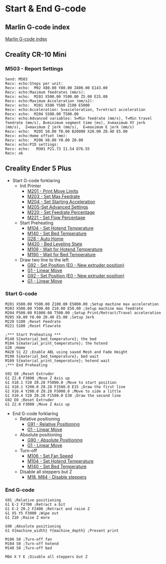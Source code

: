 # Start & End G-code

## Marlin G-code index

[Marlin G-code index](https://marlinfw.org/meta/gcode/)

## Creality CR-10 Mini

### M503 - Report Settings

```text
Send: M503
Recv: echo:Steps per unit:
Recv: echo:  M92 X80.00 Y80.00 Z400.00 E143.00
Recv: echo:Maximum feedrates (mm/s):
Recv: echo:  M203 X500.00 Y500.00 Z5.00 E25.00
Recv: echo:Maximum Acceleration (mm/s2):
Recv: echo:  M201 X500 Y500 Z100 E5000
Recv: echo:Acceleration: S=acceleration, T=retract acceleration
Recv: echo:  M204 S500.00 T500.00
Recv: echo:Advanced variables: S=Min feedrate (mm/s), T=Min travel feedrate (mm/s), B=minimum segment time (ms), X=maximum XY jerk (mm/s),  Z=maximum Z jerk (mm/s),  E=maximum E jerk (mm/s)
Recv: echo:  M205 S0.00 T0.00 B20000 X20.00 Z0.40 E5.00
Recv: echo:Home offset (mm):
Recv: echo:  M206 X0.00 Y0.00 Z0.00
Recv: echo:PID settings:
Recv: echo:   M301 P21.73 I1.54 D76.55
Recv: ok
```

## Creality Ender 5 Plus

* Start G-code forklaring 
  * Init Printer
    * [M201 - Print Move Limits](https://marlinfw.org/docs/gcode/M201.html)
    * [M203 - Set Max Feedrate](https://marlinfw.org/docs/gcode/M203.html)
    * [M204 - Set Starting Acceleration](https://marlinfw.org/docs/gcode/M204.html)
    * [M205-Set Advanced Settings](https://marlinfw.org/docs/gcode/M205.html)
    * [M220 - Set Feedrate Percentage](https://marlinfw.org/docs/gcode/M220.html)
    * [M221 - Set Flow Percentage](https://marlinfw.org/docs/gcode/M221.html)
  * Start Preheating
    * [M104 - Set Hotend Temperature](https://marlinfw.org/docs/gcode/M104.html)
    * [M140 - Set Bed Temperature](https://marlinfw.org/docs/gcode/M140.html)
    * [G28 - Auto Home](https://marlinfw.org/docs/gcode/G028.html)
    * [M420 - Bed Leveling State](https://marlinfw.org/docs/gcode/M420.html)
    * [M109 - Wait for Hotend Temperature](https://marlinfw.org/docs/gcode/M109.html)
    * [M190 - Wait for Bed Temperature](https://marlinfw.org/docs/gcode/M190.html)
  * Draw two line to the left
    * [G92 - Set Position (E0 - New extruder position)](https://marlinfw.org/docs/gcode/G092.html)
    * [G1 - Linear Move](https://marlinfw.org/docs/gcode/G000-G001.html)
    * [G92 - Set Position (E0 - New extruder position)](https://marlinfw.org/docs/gcode/G092.html)
    * [G1 - Linear Move](https://marlinfw.org/docs/gcode/G000-G001.html)

### Start G-code

```text
M201 X500.00 Y500.00 Z100.00 E5000.00 ;Setup machine max acceleration
M203 X500.00 Y500.00 Z10.00 E50.00 ;Setup machine max feedrate
M204 P500.00 R1000.00 T500.00 ;Setup Print/Retract/Travel acceleration
M205 X8.00 Y8.00 Z0.40 E5.00 ;Setup Jerk
M220 S100 ;Reset Feedrate
M221 S100 ;Reset Flowrate

;*** Start Preheating ***
M140 S{material_bed_temperature}; the bed
M104 S{material_print_temperature}; the hotend
G28 ;Home
M420 S1 Z2 ;Enable ABL using saved Mesh and Fade Height
M190 S{material_bed_temperature}; bed wait
M109 S{material_print_temperature}; hotend wait
;*** End Preheating

G92 E0 ;Reset Extruder
G1 Z2.0 F3000 ;Move Z Axis up
G1 X10.1 Y20 Z0.28 F5000.0 ;Move to start position
G1 X10.1 Y200.0 Z0.28 F1500.0 E15 ;Draw the first line
G1 X10.4 Y200.0 Z0.28 F5000.0 ;Move to side a little
G1 X10.4 Y20 Z0.28 F1500.0 E30 ;Draw the second line
G92 E0 ;Reset Extruder
G1 Z2.0 F3000 ;Move Z Axis up
```

* End G-code forklaring
  * Relative positioning
    * [G91 - Relative Positioning](https://marlinfw.org/docs/gcode/G091.html)
    * [G1 - Linear Move](https://marlinfw.org/docs/gcode/G000-G001.html)
  * Absolute positioning
    * [G90 - Absolute Positioning](https://marlinfw.org/docs/gcode/G090.html) 
    * [G1 - Linear Move](https://marlinfw.org/docs/gcode/G000-G001.html)
  * Turn-off
    * [M106 - Set Fan Speed](https://marlinfw.org/docs/gcode/M106.html)
    * [M104 - Set Hotend Temperature](https://marlinfw.org/docs/gcode/M104.html)
    * [M140 - Set Bed Temperature](https://marlinfw.org/docs/gcode/M140.html)
  * Disable all steppers but Z
    * [M18, M84 - Disable steppers](https://marlinfw.org/docs/gcode/M018.html)


### End G-code

```text
G91 ;Relative positioning
G1 E-2 F2700 ;Retract a bit
G1 E-2 Z0.2 F2400 ;Retract and raise Z
G1 X5 Y5 F3000 ;Wipe out
G1 Z10 ;Raise Z more

G90 ;Absolute positioning
G1 X{machine_width} Y{machine_depth} ;Present print

M106 S0 ;Turn-off fan
M104 S0 ;Turn-off hotend
M140 S0 ;Turn-off bed

M84 X Y E ;Disable all steppers but Z
```
